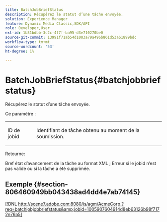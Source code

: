 ```yaml
---
title: BatchJobBriefStatus
description: Récupérez le statut d’une tâche envoyée.
solution: Experience Manager
feature: Dynamic Media Classic,SDK/API
role: Developer,User
exl-id: 1b31bdbb-3c2c-4f7f-ba95-d3e710270be0
source-git-commit: 13991f71ab54d1003a79a496b861d53a61899bdc
workflow-type: tm+mt
source-wordcount: '53'
ht-degree: 1%

---
```


# BatchJobBriefStatus{#batchjobbriefstatus}

Récupérez le statut d’une tâche envoyée.

Ce paramètre :

<table id="simpletable_86E581DBB352479CB4CB531434D91E83"> 
 <tr class="strow"> 
  <td class="stentry"> <p> <span class="codeph"> ID de jobid </span> </p> </td> 
  <td class="stentry"> <p>Identifiant de tâche obtenu au moment de la soumission. </p> </td> 
 </tr> 
</table>

Retourne:

Bref état d’avancement de la tâche au format XML ; Erreur si le jobid n’est pas valide ou si la tâche a été supprimée.

## Exemple {#section-806460949bb043438ad4dd4e7ab74145}

[!DNL http://scene7.adobe.com:8080/is/agm/AcmeCorp ?req=batchjobjobbriefstatus&amp;jobid=1005907604914d8eb63126b98f7172n76a5]
